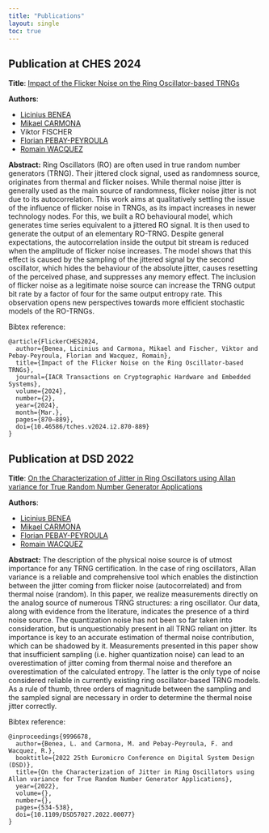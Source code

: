 ```yaml
---
title: "Publications"
layout: single
toc: true
---
```


## Publication at CHES 2024

**Title**: [Impact of the Flicker Noise on the Ring Oscillator-based TRNGs](https://tches.iacr.org/index.php/TCHES/article/view/11450)

**Authors**:
- [Licinius BENEA](contributors/#licinius-benea)
- [Mikael CARMONA](contributors/#mikael-carmona)
- Viktor FISCHER
- [Florian PEBAY-PEYROULA](contributors/#florian-pebay-peyroula)
- [Romain WACQUEZ](contributors/#romain-wacquez)

**Abstract:** Ring Oscillators (RO) are often used in true random number generators (TRNG). Their jittered clock signal, used as randomness source, originates from thermal and flicker noises. While thermal noise jitter is generally used as the main source of randomness, flicker noise jitter is not due to its autocorrelation. This work aims at qualitatively settling the issue of the influence of flicker noise in TRNGs, as its impact increases in newer technology nodes. For this, we built a RO behavioural model, which generates time series equivalent to a jittered RO signal. It is then used to generate the output of an elementary RO-TRNG. Despite general expectations, the autocorrelation inside the output bit stream is reduced when the amplitude of flicker noise increases. The model shows that this effect is caused by the sampling of the jittered signal by the second oscillator, which hides the behaviour of the absolute jitter, causes resetting of the perceived phase, and suppresses any memory effect. The inclusion of flicker noise as a legitimate noise source can increase the TRNG output bit rate by a factor of four for the same output entropy rate. This observation opens new perspectives towards more efficient stochastic models of the RO-TRNGs.

Bibtex reference:
```
@article{FlickerCHES2024,
  author={Benea, Licinius and Carmona, Mikael and Fischer, Viktor and Pebay-Peyroula, Florian and Wacquez, Romain},
  title={Impact of the Flicker Noise on the Ring Oscillator-based TRNGs},
  journal={IACR Transactions on Cryptographic Hardware and Embedded Systems},
  volume={2024},
  number={2},
  year={2024},
  month={Mar.},
  pages={870–889},
  doi={10.46586/tches.v2024.i2.870-889}
}
```

## Publication at DSD 2022

**Title**: [On the Characterization of Jitter in Ring Oscillators using Allan variance for True Random Number Generator Applications](https://ieeexplore.ieee.org/document/9996678)

**Authors**:
- [Licinius BENEA](contributors/#licinius-benea)
- [Mikael CARMONA](contributors/#mikael-carmona)
- [Florian PEBAY-PEYROULA](contributors/#florian-pebay-peyroula)
- [Romain WACQUEZ](contributors/#romain-wacquez)

**Abstract:** The description of the physical noise source is of utmost importance for any TRNG certification. In the case of ring oscillators, Allan variance is a reliable and comprehensive tool which enables the distinction between the jitter coming from flicker noise (autocorrelated) and from thermal noise (random). In this paper, we realize measurements directly on the analog source of numerous TRNG structures: a ring oscillator. Our data, along with evidence from the literature, indicates the presence of a third noise source. The quantization noise has not been so far taken into consideration, but is unquestionably present in all TRNG reliant on jitter. Its importance is key to an accurate estimation of thermal noise contribution, which can be shadowed by it. Measurements presented in this paper show that insufficient sampling (i.e. higher quantization noise) can lead to an overestimation of jitter coming from thermal noise and therefore an overestimation of the calculated entropy. The latter is the only type of noise considered reliable in currently existing ring oscillator-based TRNG models. As a rule of thumb, three orders of magnitude between the sampling and the sampled signal are necessary in order to determine the thermal noise jitter correctly.

Bibtex reference:
```
@inproceedings{9996678,
  author={Benea, L. and Carmona, M. and Pebay-Peyroula, F. and Wacquez, R.},
  booktitle={2022 25th Euromicro Conference on Digital System Design (DSD)}, 
  title={On the Characterization of Jitter in Ring Oscillators using Allan variance for True Random Number Generator Applications}, 
  year={2022},
  volume={},
  number={},
  pages={534-538},
  doi={10.1109/DSD57027.2022.00077}
}
```
